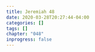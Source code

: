 ```yaml
---
title: Jeremiah 48
date: 2020-03-28T20:27:44-04:00
categories: []
tags: []
chapter: "048"
inprogress: false
---
```


